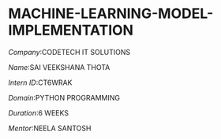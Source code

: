 # MACHINE-LEARNING-MODEL-IMPLEMENTATION

*Company*:CODETECH IT SOLUTIONS

*Name*:SAI VEEKSHANA THOTA

*Intern ID*:CT6WRAK

*Domain*:PYTHON PROGRAMMING

*Duration*:6 WEEKS

*Mentor*:NEELA SANTOSH

